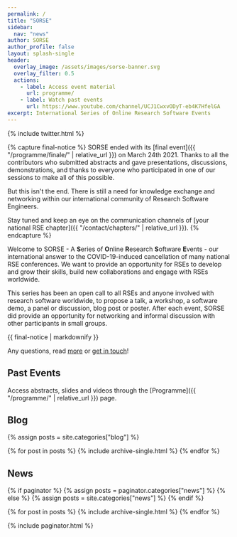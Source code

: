 ```yaml
---
permalink: /
title: "SORSE"
sidebar:
  nav: "news"
author: SORSE
author_profile: false
layout: splash-single
header:
  overlay_image: /assets/images/sorse-banner.svg
  overlay_filter: 0.5
  actions:
    - label: Access event material
      url: programme/
    - label: Watch past events
      url: https://www.youtube.com/channel/UCJ1CwxvODyT-eb4K7HfelGA
excerpt: International Series of Online Research Software Events
---
```


<aside id="twitter-holder" class="sidebar__right sticky">
    {% include twitter.html %}
</aside>

{% capture final-notice %}
SORSE ended with its [final event]({{ "/programme/finale/" | relative_url }})
on March 24th 2021. Thanks to all the contributors who submitted abstracts and
gave presentations, discussions, demonstrations, and thanks to everyone who
participated in one of our sessions to make all of this possible.

But this isn't the end. There is still a need for knowledge exchange and networking within our international community of Research Software Engineers.

Stay tuned and keep an eye on the communication channels of
[your national RSE chapter]({{ "/contact/chapters/" | relative_url }}).
{% endcapture %}

Welcome to SORSE - A **S**eries of **O**nline **R**esearch **S**oftware **E**vents - our international answer to the COVID-19-induced cancellation of many national RSE conferences. We want to provide an opportunity for RSEs to develop and grow their skills, build new collaborations and engage with RSEs worldwide.

This series has been an open call to all RSEs and anyone involved with research software worldwide, to propose a talk, a workshop, a software demo, a panel or discussion, blog post or poster. After each event, SORSE did provide an opportunity for networking and informal discussion with other participants in small groups.

<div class="notice--info">
  {{ final-notice | markdownify }}
</div>

Any questions, read [more](faq/about/what-is-sorse) or [get in touch](contact/)!

## Past Events

Access abstracts, slides and videos through the [Programme]({{ "/programme/" | relative_url }}) page.


## Blog
{% assign posts = site.categories["blog"] %}

{% for post in posts %}
  {% include archive-single.html %}
{% endfor %}



## News

{% if paginator %}
  {% assign posts = paginator.categories["news"] %}
{% else %}
  {% assign posts = site.categories["news"] %}
{% endif %}

{% for post in posts %}
  {% include archive-single.html %}
{% endfor %}

{% include paginator.html %}
